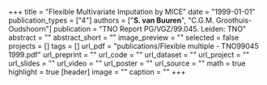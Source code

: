 +++
title = "Flexible Multivariate Imputation by MICE"
date = "1999-01-01"
publication_types = ["4"]
authors = ["**S. van Buuren**", "C.G.M. Groothuis-Oudshoorn"]
publication = "TNO Report PG/VGZ/99.045. Leiden: TNO"
abstract = ""
abstract_short = ""
image_preview = ""
selected = false
projects = []
tags = []
url_pdf = "publications/Flexible multiple - TNO99045 1999.pdf"
url_preprint = ""
url_code = ""
url_dataset = ""
url_project = ""
url_slides = ""
url_video = ""
url_poster = ""
url_source = ""
math = true
highlight = true
[header]
image = ""
caption = ""
+++

